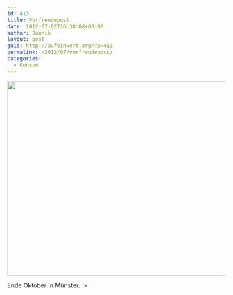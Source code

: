```yaml
---
id: 413
title: Vorfreudepost
date: 2012-07-02T16:38:08+00:00
author: Jannik
layout: post
guid: http://aufeinwort.org/?p=413
permalink: /2012/07/vorfreudepost/
categories:
  - Konsum
---
```

[<img src="http://res.cloudinary.com/aufeinwort-org/image/upload/h_391,w_696/v1382562782/aerzte-1_qp2ity.jpg" alt="" title="aerzte-1" width="800" height="449" class="aligncenter size-large wp-image-417" />](http://res.cloudinary.com/aufeinwort-org/image/upload/v1382562782/aerzte-1_qp2ity.jpg)

Ende Oktober in Münster. :>